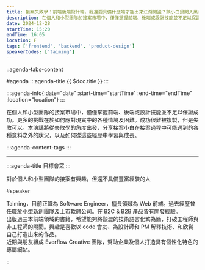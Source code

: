 ```yaml
---
title: 接案失敗學：前端後端設計端，我還要具備什麼端才能出來江湖闖盪？談小白鼠闖入黑森林被XXX的淒慘故事
description: 在個人和小型團隊的接案市場中，僅僅掌握前端、後端或設計技能並不足以保證成功。更多的挑戰在於如何應對現實中的各種情境及困難。成功很難被複製，但是失敗可以。本演講將從失敗學的角度出發，分享接案小白在接案過程中可能遇到的各種意料之外的狀況，以及如何從這些經歷中學習與成長。
date: 2024-12-28
startTime: 15:20
endTime: 16:05
location: F
tags: ['frontend', 'backend', 'product-design']
speakerCodes: ['taiming']
---
```


::agenda-tabs-content
<!--議程資訊-->
#agenda
:::agenda-title
{{ $doc.title }}
:::

:::agenda-info{:date="date" :start-time="startTime" :end-time="endTime" :location="location"}
:::

<!--議程資訊(內容)-->
在個人和小型團隊的接案市場中，僅僅掌握前端、後端或設計技能並不足以保證成功。更多的挑戰在於如何應對現實中的各種情境及困難。成功很難被複製，但是失敗可以。本演講將從失敗學的角度出發，分享接案小白在接案過程中可能遇到的各種意料之外的狀況，以及如何從這些經歷中學習與成長。

:::agenda-content-tags
:::

---

:::agenda-title
目標會眾
:::

<!--目標會眾(內容)-->
對於個人和小型團隊的接案有興趣，但還不具備豐富經驗的人

<!--講者介紹-->
#speaker
<!--講者介紹(內容)-->
Taiming，目前正職為 Software Engineer，擅長領域為 Web 前端。過去經歷曾任職於小型新創團隊及上市軟體公司。在 B2C & B2B 產品皆有開發經驗。<br>
出版過三本前端領域的書籍，希望能夠將艱澀的技術語言化繁為簡，打破工程師與非工程師的隔閡。興趣是喜歡以 code 會友、為設計師和 PM 解釋技術、和欣賞自己打造出來的作品。<br>
近期與朋友組成 Everflow Creative 團隊，幫助企業及個人打造具有個性化特色的專屬網站。

::
